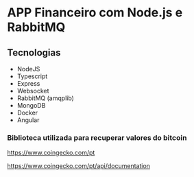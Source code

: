 # APP Financeiro com Node.js e RabbitMQ

## Tecnologias
 - NodeJS
 - Typescript
 - Express
 - Websocket
 - RabbitMQ (amqplib)
 - MongoDB
 - Docker
 - Angular


### Biblioteca utilizada para recuperar valores do bitcoin

https://www.coingecko.com/pt

https://www.coingecko.com/pt/api/documentation